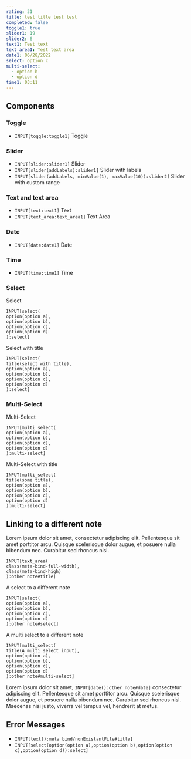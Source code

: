 ```yaml
---
rating: 31
title: test title test test
completed: false
toggle1: true
slider1: 19
slider2: 6
text1: Test text
text_area1: Test text area
date1: 06/28/2022
select: option c
multi-select:
  - option b
  - option d
time1: 03:11
---
```


## Components
### Toggle
- `INPUT[toggle:toggle1]` Toggle

### Slider
- `INPUT[slider:slider1]` Slider
- `INPUT[slider(addLabels):slider1]` Slider with labels
- `INPUT[slider(addLabels, minValue(1), maxValue(10)):slider2]` Slider with custom range

### Text and text area
- `INPUT[text:text1]` Text
- `INPUT[text_area:text_area1]` Text Area

### Date
- `INPUT[date:date1]` Date

### Time
- `INPUT[time:time1]` Time

### Select
Select
```meta-bind
INPUT[select(
option(option a),
option(option b),
option(option c),
option(option d)
):select]
```

Select with title
```meta-bind
INPUT[select(
title(select with title),
option(option a),
option(option b),
option(option c),
option(option d)
):select]
```

### Multi-Select
Multi-Select
```meta-bind
INPUT[multi_select(
option(option a),
option(option b),
option(option c),
option(option d)
):multi-select]
```

Multi-Select with title
```meta-bind
INPUT[multi_select(
title(some title),
option(option a),
option(option b),
option(option c),
option(option d)
):multi-select]
```


## Linking to a different note
Lorem ipsum dolor sit amet, consectetur adipiscing elit. Pellentesque sit amet porttitor arcu. Quisque scelerisque dolor augue, et posuere nulla bibendum nec. Curabitur sed rhoncus nisl.

```meta-bind
INPUT[text_area(
class(meta-bind-full-width),
class(meta-bind-high)
):other note#title]
```

A select to a different note
```meta-bind
INPUT[select(
option(option a),
option(option b),
option(option c),
option(option d)
):other note#select]
```

A multi select to a different note
```meta-bind
INPUT[multi_select(
title(A multi select input),
option(option a),
option(option b),
option(option c),
option(option d)
):other note#multi-select]
```

Lorem ipsum dolor sit amet, `INPUT[date():other note#date]` consectetur adipiscing elit. Pellentesque sit amet porttitor arcu. Quisque scelerisque dolor augue, et posuere nulla bibendum nec. Curabitur sed rhoncus nisl. Maecenas nisi justo, viverra vel tempus vel, hendrerit at metus. 

## Error Messages
- `INPUT[text():meta bind/nonExistantFile#title]`
- `INPUT[select(option(option a),option(option b),option(option c),option(option d)):select]`